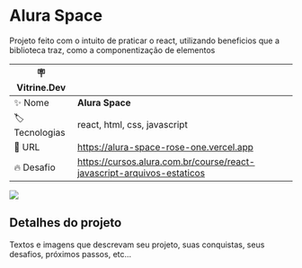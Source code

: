# Alura Space

Projeto feito com o intuito de praticar o react, utilizando beneficios que a biblioteca traz, como a componentização de elementos

| :placard: Vitrine.Dev |     |
| -------------  | --- |
| :sparkles: Nome        | **Alura Space**
| :label: Tecnologias | react, html, css, javascript
| :rocket: URL         | https://alura-space-rose-one.vercel.app
| :fire: Desafio     | https://cursos.alura.com.br/course/react-javascript-arquivos-estaticos

<!-- Inserir imagem com a #vitrinedev ao final do link -->
![](https://prnt.sc/jUFQqFaKznFv#vitrinedev)

## Detalhes do projeto

Textos e imagens que descrevam seu projeto, suas conquistas, seus desafios, próximos passos, etc...
